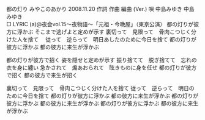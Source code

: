 都の灯り
みやこのあかり
2008.11.20
作詞  作曲  編曲 (Ver.)   唄
中島みゆき   中島みゆき       
□ LYRIC (a)@夜会vol.15～夜物語～「元祖・今晩屋」（東京公演）
都の灯りが彼方に浮かぶ
そこまで逃げよと定めが示す
裏切って　見限って　骨肉こつじく分けた人を捨て　
従って　逆らって　明日あしたのために今日を捨て
都の灯りが彼方に浮かぶ
都の彼方に来生が浮かぶ

都の灯りが彼方で招く
姿を隠せと定めが示す
振り捨てて　脱ぎ捨てて　忘れの衣を身に纏い
急かされて　煽あおられて　眩きものに身を任せ
都の灯りが彼方で招く
都の彼方で来生が招く

裏切って　見限って　骨肉こつじく分けた人を捨て
従って　逆らって　明日のために今日を捨て
都の灯りが彼方に浮かぶ
都の彼方に来生が浮かぶ
都の灯りが彼方に浮かぶ
都の彼方に来生が浮かぶ
都の灯りが彼方に浮かぶ
都の彼方に来生が浮かぶ